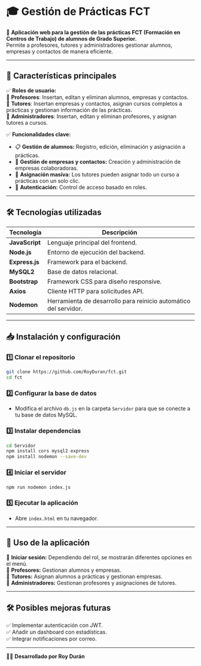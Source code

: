 # 🎓 Gestión de Prácticas FCT

📌 **Aplicación web para la gestión de las prácticas FCT (Formación en Centros de Trabajo) de alumnos de Grado Superior.**\
Permite a profesores, tutores y administradores gestionar alumnos, empresas y contactos de manera eficiente.

---

## 🚀 Características principales

✅ **Roles de usuario:**\
🔹 **Profesores**: Insertan, editan y eliminan alumnos, empresas y contactos.\
🔹 **Tutores**: Insertan empresas y contactos, asignan cursos completos a prácticas y gestionan información de las prácticas.\
🔹 **Administradores**: Insertan, editan y eliminan profesores, y asignan tutores a cursos.

✅ **Funcionalidades clave:**

- 📋 **Gestión de alumnos:** Registro, edición, eliminación y asignación a prácticas.
- 🏢 **Gestión de empresas y contactos:** Creación y administración de empresas colaboradoras.
- 🔄 **Asignación masiva:** Los tutores pueden asignar todo un curso a prácticas con un solo clic.
- 🔐 **Autenticación:** Control de acceso basado en roles.

---

## 🛠️ Tecnologías utilizadas

| Tecnología  | Descripción                                                    |
|------------|----------------------------------------------------------------|
| **JavaScript** | Lenguaje principal del frontend.                            |
| **Node.js**   | Entorno de ejecución del backend.                            |
| **Express.js** | Framework para el backend.                                  |
| **MySQL2**    | Base de datos relacional.                                   |
| **Bootstrap** | Framework CSS para diseño responsive.                        |
| **Axios**     | Cliente HTTP para solicitudes API.                          |
| **Nodemon**   | Herramienta de desarrollo para reinicio automático del servidor. |

---

## 📥 Instalación y configuración

### 1️⃣ **Clonar el repositorio**

```bash
git clone https://github.com/RoyDuran/fct.git
cd fct
```

### 2️⃣ **Configurar la base de datos**

- Modifica el archivo `db.js` en la carpeta `Servidor` para que se conecte a tu base de datos MySQL.

### 3️⃣ **Instalar dependencias**

```bash
cd Servidor
npm install cors mysql2 express
npm install nodemon --save-dev
```

### 4️⃣ **Iniciar el servidor**

```bash
npm run nodemon index.js 
```

### 5️⃣ **Ejecutar la aplicación**

- Abre `index.html` en tu navegador.

---

## 🎯 Uso de la aplicación

🔹 **Iniciar sesión:** Dependiendo del rol, se mostrarán diferentes opciones en el menú.\
🔹 **Profesores:** Gestionan alumnos y empresas.\
🔹 **Tutores:** Asignan alumnos a prácticas y gestionan empresas.\
🔹 **Administradores:** Gestionan profesores y asignaciones de tutores.

---

## 🛠️ Posibles mejoras futuras

✅ Implementar autenticación con JWT.\
✅ Añadir un dashboard con estadísticas.\
✅ Integrar notificaciones por correo.

---

👨‍💻 **Desarrollado por Roy Durán**


